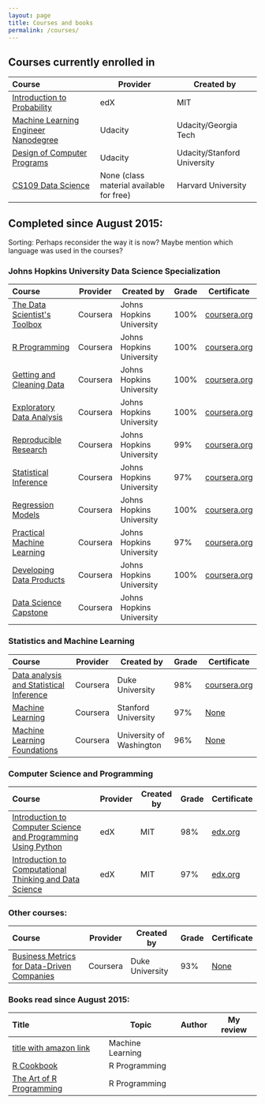 ```yaml
---
layout: page
title: Courses and books
permalink: /courses/
---
```




<!--- This is a HTML comment. Copy one of the lines below for an empty table row.
|                               |                   |               | 
|                               |                   |               |           |          |  
-->

## Courses currently enrolled in
| Course      					| Provider 			| Created by 	|
|:-------------					|----------			|-------------	|
| [Introduction to Probability](https://www.edx.org/course/introduction-probability-science-mitx-6-041x-1)   | edX               | MIT           | 
| [Machine Learning Engineer Nanodegree](https://www.udacity.com/course/machine-learning-engineer-nanodegree--nd009) | Udacity           | Udacity/Georgia Tech      | 
| [Design of Computer Programs](https://www.udacity.com/courses/cs212) | Udacity           | Udacity/Stanford University        | 
| [CS109 Data Science](http://cs109.github.io/2015/)  | None (class material available for free)                  | Harvard University              | 

## Completed since August 2015:

Sorting: Perhaps reconsider the way it is now?
Maybe mention which language was used in the courses?


### Johns Hopkins University Data Science Specialization

| Course      					| Provider 			| Created by 					| Grade 	| Certificate |
|:-------------					|----------			|-------------					|--------	|----------|
| [The Data Scientist's Toolbox](https://www.coursera.org/learn/data-scientists-tools/)  | Coursera          | Johns Hopkins	University  | 100%          |  [coursera.org](https://www.coursera.org/account/accomplishments/records/SvgjWeHANPKpjbpt)        | 
| [R Programming](https://www.coursera.org/learn/r-programming/)                 | Coursera          | Johns Hopkins	University  | 100%      | [coursera.org](https://www.coursera.org/account/accomplishments/records/hwrGBymsUBSyrybH)       |
| [Getting and Cleaning Data](https://www.coursera.org/learn/data-cleaning/)     | Coursera          | Johns Hopkins University  | 100%          | [coursera.org](https://www.coursera.org/account/accomplishments/records/FCeF9L6j8sTmD6Uy)   |
| [Exploratory Data Analysis](https://www.coursera.org/learn/exploratory-data-analysis/)     | Coursera          | Johns Hopkins University  | 100%      | [coursera.org](https://www.coursera.org/account/accomplishments/records/7L6HHtvtz4BAr9N2)   |
| [Reproducible Research](https://www.coursera.org/learn/reproducible-research/)         | Coursera          | Johns Hopkins University  | 99%     | [coursera.org](https://www.coursera.org/account/accomplishments/records/bEFvs6e9vEGCTPS9)      | 
| [Statistical Inference](https://www.coursera.org/learn/statistical-inference/)        | Coursera          | Johns Hopkins University  | 97%       | [coursera.org](https://www.coursera.org/account/accomplishments/records/CVLzvzjJvkYpyFdF)      | 
| [Regression Models](https://www.coursera.org/learn/regression-models/)             | Coursera          | Johns Hopkins University  | 100%      | [coursera.org](https://www.coursera.org/account/accomplishments/records/jXLMPesY4emkAkx5)         |  
| [Practical Machine Learning](https://www.coursera.org/learn/practical-machine-learning/)    | Coursera          | Johns Hopkins University  | 97%       | [coursera.org](https://www.coursera.org/account/accomplishments/records/d3sVk79BJsSp4hAT)         | 
| [Developing Data Products](https://www.coursera.org/learn/data-products/)      | Coursera          | Johns Hopkins University  | 100%      | [coursera.org](https://www.coursera.org/account/accomplishments/records/qXBNvyFhSJbvmbM5)         | 
| [Data Science Capstone](https://www.coursera.org/learn/data-science-project)         | Coursera          | Johns Hopkins University  |           |          | 

### Statistics and Machine Learning

| Course      					| Provider 			| Created by 					| Grade 	| Certificate |
|:-------------					|----------			|-------------					|--------	|----------| 
| [Data analysis and Statistical Inference](https://www.coursera.org/course/statistics) | Coursera          | Duke University  | 98%    | [coursera.org](https://www.coursera.org/account/accomplishments/records/wh8sTTC6hTD3vbfn)          | 
| [Machine Learning](https://www.coursera.org/learn/machine-learning)              | Coursera                  |  Stanford University              | 97%          | [None](/images/coursera_courses_without_certificates.png)         | 
| [Machine Learning Foundations](https://www.coursera.org/learn/ml-foundations)  | Coursera          | University of Washington  | 96%          | [None](/images/coursera_courses_without_certificates.png)           | 


### Computer Science and Programming

| Course      					| Provider 			| Created by 				| Grade 	| Certificate |
|:-------------					|----------			|-------------				|--------	|----------|  
| [Introduction to Computer Science and Programming Using Python](https://www.edx.org/course/introduction-computer-science-mitx-6-00-1x-6)      | edX             | MIT           | 98%       | [edx.org](https://courses.edx.org/certificates/0b10239afc474c2c8fbc6dc4fe3c6651)         |
| [Introduction to Computational Thinking and Data Science](https://www.edx.org/course/introduction-computational-thinking-data-mitx-6-00-2x-3)  | edX               | MIT           | 97%       | [edx.org](https://courses.edx.org/certificates/8631a6dbf7e641f0b0b56ecedb846812)          | 

### Other courses:

| Course      					| Provider 			| Created by 				| Grade 	| Certificate |
|:-------------					|----------			|-------------				|--------	|----------|  
| [Business Metrics for Data-Driven Companies](https://www.coursera.org/learn/analytics-business-metrics)     | Coursera         | Duke University     |  93%       | [None](/images/coursera_courses_without_certificates.png)          |



### Books read since August 2015:

| Title     					| Topic			| Author				| My review	| 
|:-------------					|----------			|-------------				|--------	|
| [title with amazon link]()    | Machine Learning     |               |           | 
| [R Cookbook]()    | R Programming   |               |           |  
| [The Art of R Programming]()    | R Programming    |               |           |  
 
  
